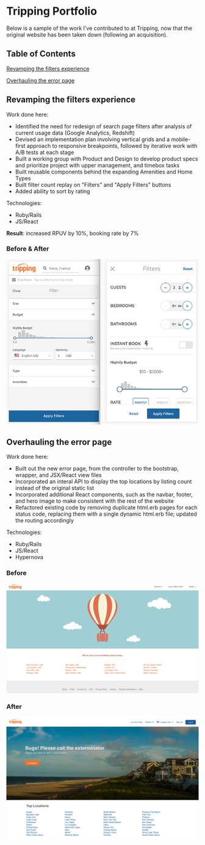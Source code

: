 # Tripping Portfolio

Below is a sample of the work I've contributed to at Tripping, now that the original website has been taken down (following an acquisition).

## Table of Contents
[Revamping the filters experience](https://github.com/valeriewilson/tripping#revamping-the-filters-experience)

[Overhauling the error page](https://github.com/valeriewilson/tripping#overhauling-the-error-page)


## Revamping the filters experience

Work done here:
* Identified the need for redesign of search page filters after analysis of current usage data (Google Analytics, Redshift)
* Devised an implementation plan involving vertical grids and a mobile-first approach to responsive breakpoints, followed by iterative work with A/B tests at each stage
* Built a working group with Product and Design to develop product specs and prioritize project with upper management, and timebox tasks
* Built reusable components behind the expanding Amenities and Home Types
* Built filter count replay on "Filters" and "Apply Filters" buttons
* Added ability to sort by rating

Technologies:
* Ruby/Rails
* JS/React

**Result**: increased RPUV by 10%, booking rate by 7%

### Before & After

![Redesigned filters dropdown](images/filters-old-and-new.png)


## Overhauling the error page

Work done here:
* Built out the new error page, from the controller to the bootstrap, wrapper, and JSX/React view files 
* Incorporated an interal API to display the top locations by listing count instead of the original static list
* Incorporated additional React components, such as the navbar, footer, and hero image to make consistent with the rest of the website
* Refactored existing code by removing duplicate html.erb pages for each status code, replacing them with a single dynamic html.erb file; updated the routing accordingly

Technologies:
* Ruby/Rails
* JS/React
* Hypernova

### Before

![Old error page](images/error-page-old.png)

### After

![New error page](images/error-page-new.png)
